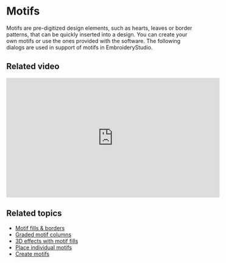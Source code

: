 # Motifs

Motifs are pre-digitized design elements, such as hearts, leaves or border patterns, that can be quickly inserted into a design. You can create your own motifs or use the ones provided with the software. The following dialogs are used in support of motifs in EmbroideryStudio.

## Related video

<iframe src="https://www.youtube.com/embed/0DexMieX0WQ?si=hgIxX_unCobbSpXV" 
		 title="YouTube video player" frameborder="0" allow="accelerometer; autoplay; clipboard-write; encrypted-media; gyroscope; picture-in-picture; web-share" 
		 allowfullscreen="" style="width: 560px; height: 315px;">
<p>&#160;</p>
</iframe>

## Related topics

- [Motif fills & borders](Motif_fills_borders)
- [Graded motif columns](Graded_motif_columns)
- [3D effects with motif fills](3D_effects_with_motif_fills)
- [Place individual motifs](Place_individual_motifs)
- [Create motifs](Create_motifs)
